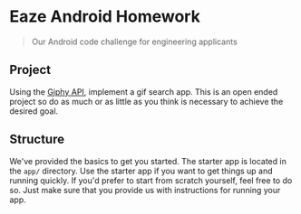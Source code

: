 # Eaze Android Homework

>Our Android code challenge for engineering applicants

## Project

Using the [Giphy API](https://github.com/Giphy/GiphyAPI), implement a gif search app. This is an open ended project so do as much or as little as you think is necessary to achieve the desired goal.

## Structure

We've provided the basics to get you started. The starter app is located in the `app/` directory. Use the starter app if you want to get things up and running quickly. If you'd prefer to start from scratch yourself, feel free to do so. Just make sure that you provide us with instructions for running your app.
